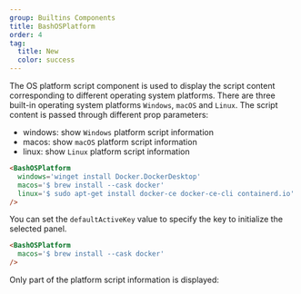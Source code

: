 ```yaml
---
group: Builtins Components
title: BashOSPlatform
order: 4
tag:
  title: New
  color: success
---
```


The OS platform script component is used to display the script content corresponding to different operating system platforms. There are three built-in operating system platforms `Windows`, `macOS` and `Linux`. The script content is passed through different prop parameters:

- windows: show `Windows` platform script information
- macos: show `macOS` platform script information
- linux: show `Linux` platform script information

```md
<BashOSPlatform
  windows='winget install Docker.DockerDesktop'
  macos='$ brew install --cask docker'
  linux='$ sudo apt-get install docker-ce docker-ce-cli containerd.io'
/>
```

You can set the `defaultActiveKey` value to specify the key to initialize the selected panel.

<BashOSPlatform 
  windows='winget install Docker.DockerDesktop' 
  macos='$ brew install --cask docker' 
  linux='$ sudo apt-get install docker-ce docker-ce-cli containerd.io' 
/>

```md
<BashOSPlatform
  macos='$ brew install --cask docker'
/>
```

Only part of the platform script information is displayed:
<BashOSPlatform
  macos='$ brew install --cask docker'
/>
